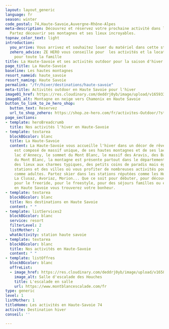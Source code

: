 ```yaml
---
layout: layout_generic
language: fr
season: winter
code_postal: 74,Haute-Savoie,Auvergne-Rhône-Alpes
meta-description: Découvrez et réservez votre prochaine activité dans la Haute-savoie.
  Partez découvrir ses montagnes et ses lieux incroyables.
topnav_color_text: light
introduction:
  you_arrive: Vous arrivez et souhaitez louer du matériel dans cette station.
  zehero_advice: ZE HERO vous conseille pour  les activités et la location des équipements
    pour toute la famille
title: La Haute-Savoie et ses activités outdoor pour la saison d'hiver
page_title: La Haute-Savoie
baseline: Les hautes montagnes
resort_nameid: haute_savoie
resort_naming: Haute Savoie
permalink: "/fr/hiver/destinations/haute-savoie"
meta-title: Activités outdoor en Haute Savoie pour l'hiver
image01_href: https://res.cloudinary.com/deddrj0yb/image/upload/v1659334756/website/resorts/Les%20Houches/chris-biron-JVtcrWcbj1c-unsplash.jpg
image01_alt: Montagne en neige vers Chamonix en Haute Savoie
button_to_link_to_ze_hero_shop:
  button_text: Reservez
  url_to_shop_zehero: https://shop.ze-hero.com/fr/activites-Outdoor/?station=Haute+Savoie+%2874%29&calessonstype=all&catypegenderlistsummer=all&calessonsactivitytype=all&start-date=
page_sections:
- template: heroBreadcrumb
  title: Nos activités l'hiver en Haute-Savoie
- template: textarea
  blockBGcolor: blanc
  title: La Haute-Savoie
  content: La Haute-Savoie vous accueille l'hiver dans un décor de rêve. Ce département
    est composé de massif unique, de ses hautes montagnes et de ses lacs. Entre le
    lac d'Annecy, le sommet du Mont Blanc, le massif des Aravis, des Bauges, des Fiz,
    du Mont Blanc, la montagne est présente partout dans le département. Découvrez
    des lieux aux charmes typiques, des petits coins de paradis mais également des
    stations et des villes où vous profiter de nombreuses activités pour tous, enfants
    comme adultes. Partez skier dans les stations réputées comme les Houches, Chamonix,
    La Clusaz, Avoriaz, Morion... Que ce soit pour débuter, pour découvrir les montagnes,
    pour le freeride, pour le freestyle, pour des séjours familles ou entre amis,
    en Haute Savoie vous trouverez votre bonheur.
- template: textarea
  blockBGcolor: blanc
  title: Nos destinations en Haute Savoie
  content: " "
- template: listServices2
  blockBGcolor: blanc
  service: resort
  filterLevel: 2
  listMother: 2
  whatActivity: station haute savoie
- template: textarea
  blockBGcolor: blanc
  title: Nos activités en Haute-Savoie
  content: " "
- template: listOffres
  blockBGcolor: blanc
  offreList:
  - image_href: https://res.cloudinary.com/deddrj0yb/image/upload/v1658735990/website/Mont%20Blanc%20Escalade/IMG_8723.jpg
    image_alt: Salle d'escalade des Houches
    title: L'escalade en salle
    url: https://www.montblancescalade.com/fr
type: generic
level: 1
listMother: 1
titleHome: Les activités en Haute-Savoie 74
activite: Destination hiver
conseil: ''

---
```

